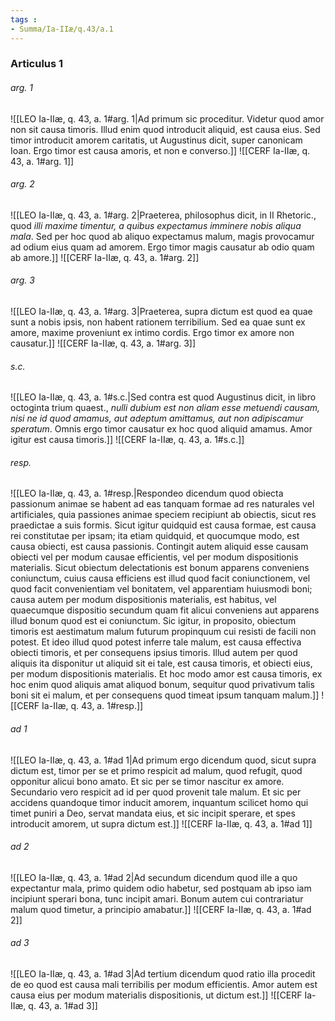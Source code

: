 ```yaml
---
tags : 
- Summa/Ia-IIæ/q.43/a.1
---
```


### Articulus 1

###### arg. 1
![[LEO Ia-IIæ, q. 43, a. 1#arg. 1|Ad primum sic proceditur. Videtur quod amor non sit causa timoris. Illud enim quod introducit aliquid, est causa eius. Sed timor introducit amorem caritatis, ut Augustinus dicit, super canonicam Ioan. Ergo timor est causa amoris, et non e converso.]]
![[CERF Ia-IIæ, q. 43, a. 1#arg. 1]]

###### arg. 2
![[LEO Ia-IIæ, q. 43, a. 1#arg. 2|Praeterea, philosophus dicit, in II Rhetoric., quod *illi maxime timentur, a quibus expectamus imminere nobis aliqua mala*. Sed per hoc quod ab aliquo expectamus malum, magis provocamur ad odium eius quam ad amorem. Ergo timor magis causatur ab odio quam ab amore.]]
![[CERF Ia-IIæ, q. 43, a. 1#arg. 2]]

###### arg. 3
![[LEO Ia-IIæ, q. 43, a. 1#arg. 3|Praeterea, supra dictum est quod ea quae sunt a nobis ipsis, non habent rationem terribilium. Sed ea quae sunt ex amore, maxime proveniunt ex intimo cordis. Ergo timor ex amore non causatur.]]
![[CERF Ia-IIæ, q. 43, a. 1#arg. 3]]

###### s.c.
![[LEO Ia-IIæ, q. 43, a. 1#s.c.|Sed contra est quod Augustinus dicit, in libro octoginta trium quaest., *nulli dubium est non aliam esse metuendi causam, nisi ne id quod amamus, aut adeptum amittamus, aut non adipiscamur speratum*. Omnis ergo timor causatur ex hoc quod aliquid amamus. Amor igitur est causa timoris.]]
![[CERF Ia-IIæ, q. 43, a. 1#s.c.]]

###### resp.
![[LEO Ia-IIæ, q. 43, a. 1#resp.|Respondeo dicendum quod obiecta passionum animae se habent ad eas tanquam formae ad res naturales vel artificiales, quia passiones animae speciem recipiunt ab obiectis, sicut res praedictae a suis formis. Sicut igitur quidquid est causa formae, est causa rei constitutae per ipsam; ita etiam quidquid, et quocumque modo, est causa obiecti, est causa passionis. Contingit autem aliquid esse causam obiecti vel per modum causae efficientis, vel per modum dispositionis materialis. Sicut obiectum delectationis est bonum apparens conveniens coniunctum, cuius causa efficiens est illud quod facit coniunctionem, vel quod facit convenientiam vel bonitatem, vel apparentiam huiusmodi boni; causa autem per modum dispositionis materialis, est habitus, vel quaecumque dispositio secundum quam fit alicui conveniens aut apparens illud bonum quod est ei coniunctum. Sic igitur, in proposito, obiectum timoris est aestimatum malum futurum propinquum cui resisti de facili non potest. Et ideo illud quod potest inferre tale malum, est causa effectiva obiecti timoris, et per consequens ipsius timoris. Illud autem per quod aliquis ita disponitur ut aliquid sit ei tale, est causa timoris, et obiecti eius, per modum dispositionis materialis. Et hoc modo amor est causa timoris, ex hoc enim quod aliquis amat aliquod bonum, sequitur quod privativum talis boni sit ei malum, et per consequens quod timeat ipsum tanquam malum.]]
![[CERF Ia-IIæ, q. 43, a. 1#resp.]]

###### ad 1
![[LEO Ia-IIæ, q. 43, a. 1#ad 1|Ad primum ergo dicendum quod, sicut supra dictum est, timor per se et primo respicit ad malum, quod refugit, quod opponitur alicui bono amato. Et sic per se timor nascitur ex amore. Secundario vero respicit ad id per quod provenit tale malum. Et sic per accidens quandoque timor inducit amorem, inquantum scilicet homo qui timet puniri a Deo, servat mandata eius, et sic incipit sperare, et spes introducit amorem, ut supra dictum est.]]
![[CERF Ia-IIæ, q. 43, a. 1#ad 1]]

###### ad 2
![[LEO Ia-IIæ, q. 43, a. 1#ad 2|Ad secundum dicendum quod ille a quo expectantur mala, primo quidem odio habetur, sed postquam ab ipso iam incipiunt sperari bona, tunc incipit amari. Bonum autem cui contrariatur malum quod timetur, a principio amabatur.]]
![[CERF Ia-IIæ, q. 43, a. 1#ad 2]]

###### ad 3
![[LEO Ia-IIæ, q. 43, a. 1#ad 3|Ad tertium dicendum quod ratio illa procedit de eo quod est causa mali terribilis per modum efficientis. Amor autem est causa eius per modum materialis dispositionis, ut dictum est.]]
![[CERF Ia-IIæ, q. 43, a. 1#ad 3]]


